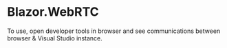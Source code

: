 # Blazor.WebRTC

To use, open developer tools in browser and see communications between browser & Visual Studio instance.